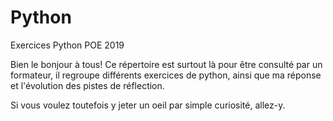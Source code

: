 # Python
Exercices Python POE 2019

Bien le bonjour à tous!
Ce répertoire est surtout là pour être consulté par un formateur, il regroupe différents exercices de python, 
ainsi que ma réponse et l'évolution des pistes de réflection. 

Si vous voulez toutefois y jeter un oeil par simple curiosité, allez-y. 
